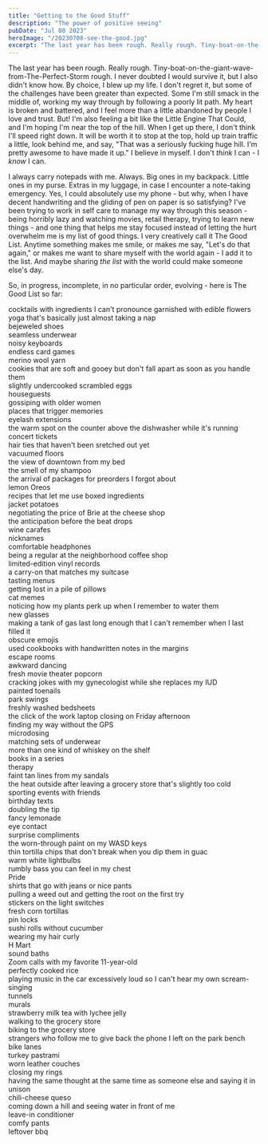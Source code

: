 ```yaml
---
title: "Getting to the Good Stuff"
description: "The power of positive seeing"
pubDate: "Jul 08 2023"
heroImage: "/20230708-see-the-good.jpg"
excerpt: "The last year has been rough. Really rough. Tiny-boat-on-the-giant-wave-from-The-Perfect-Storm rough. I never doubted I would survive it, but I also didn't know how. By choice, I blew up my life. I don't regret it, but some of the challenges have been greater than expected. Some I'm still smack in the middle of, working my way through by following a poorly lit path."
---
```


The last year has been rough. Really rough. Tiny-boat-on-the-giant-wave-from-The-Perfect-Storm rough. I never doubted I would survive it, but I also didn't know how. By choice, I blew up my life. I don't regret it, but some of the challenges have been greater than expected. Some I'm still smack in the middle of, working my way through by following a poorly lit path. My heart is broken and battered, and I feel more than a little abandoned by people I love and trust. But! I'm also feeling a bit like the Little Engine That Could, and I'm hoping I'm near the top of the hill. When I get up there, I don't think I'll speed right down. It will be worth it to stop at the top, hold up train traffic a little, look behind me, and say, "That was a seriously fucking huge hill. I'm pretty awesome to have made it up." I believe in myself. I don't *think* I can - I *know* I can.

I always carry notepads with me. Always. Big ones in my backpack. Little ones in my purse. Extras in my luggage, in case I encounter a note-taking emergency. Yes, I could absolutely use my phone - but why, when I have decent handwriting and the gliding of pen on paper is so satisfying? I've been trying to work in self care to manage my way through this season - being horribly lazy and watching movies, retail therapy, trying to learn new things - and one thing that helps me stay focused instead of letting the hurt overwhelm me is my list of good things. I very creatively call it The Good List. Anytime something makes me smile, or makes me say, "Let's do that again," or makes me want to share myself with the world again - I add it to the list. And maybe sharing *the list* with the world could make someone else's day.

So, in progress, incomplete, in no particular order, evolving - here is The Good List so far:

cocktails with ingredients I can't pronounce garnished with edible flowers  
yoga that's basically just almost taking a nap  
bejeweled shoes  
seamless underwear  
noisy keyboards  
endless card games  
merino wool yarn  
cookies that are soft and gooey but don't fall apart as soon as you handle them  
slightly undercooked scrambled eggs  
houseguests  
gossiping with older women  
places that trigger memories  
eyelash extensions  
the warm spot on the counter above the dishwasher while it's running  
concert tickets  
hair ties that haven't been sretched out yet  
vacuumed floors  
the view of downtown from my bed  
the smell of my shampoo  
the arrival of packages for preorders I forgot about  
lemon Oreos  
recipes that let me use boxed ingredients  
jacket potatoes  
negotiating the price of Brie at the cheese shop  
the anticipation before the beat drops  
wine carafes  
nicknames  
comfortable headphones  
being a regular at the neighborhood coffee shop  
limited-edition vinyl records  
a carry-on that matches my suitcase  
tasting menus  
getting lost in a pile of pillows  
cat memes  
noticing how my plants perk up when I remember to water them  
new glasses  
making a tank of gas last long enough that I can't remember when I last filled it  
obscure emojis  
used cookbooks with handwritten notes in the margins  
escape rooms  
awkward dancing  
fresh movie theater popcorn  
cracking jokes with my gynecologist while she replaces my IUD  
painted toenails  
park swings  
freshly washed bedsheets  
the click of the work laptop closing on Friday afternoon  
finding my way without the GPS  
microdosing  
matching sets of underwear  
more than one kind of whiskey on the shelf  
books in a series  
therapy  
faint tan lines from my sandals  
the heat outside after leaving a grocery store that's slightly too cold  
sporting events with friends  
birthday texts  
doubling the tip  
fancy lemonade  
eye contact  
surprise compliments  
the worn-through paint on my WASD keys  
thin tortilla chips that don't break when you dip them in guac  
warm white lightbulbs  
rumbly bass you can feel in my chest  
Pride  
shirts that go with jeans or nice pants  
pulling a weed out and getting the root on the first try  
stickers on the light switches  
fresh corn tortillas  
pin locks  
sushi rolls without cucumber  
wearing my hair curly  
H Mart  
sound baths  
Zoom calls with my favorite 11-year-old  
perfectly cooked rice  
playing music in the car excessively loud so I can't hear my own scream-singing  
tunnels  
murals  
strawberry milk tea with lychee jelly  
walking to the grocery store  
biking to the grocery store  
strangers who follow me to give back the phone I left on the park bench  
bike lanes  
turkey pastrami  
worn leather couches  
closing my rings  
having the same thought at the same time as someone else and saying it in unison  
chili-cheese queso  
coming down a hill and seeing water in front of me  
leave-in conditioner  
comfy pants  
leftover bbq  